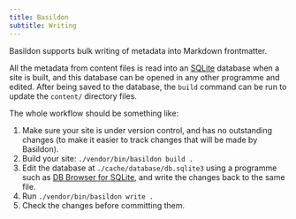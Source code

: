 ```yaml
---
title: Basildon
subtitle: Writing
---
```


Basildon supports bulk writing of metadata into Markdown frontmatter.

All the metadata from content files is read into an [SQLite](https://www.sqlite.org) database when a site is built,
and this database can be opened in any other programme and edited.
After being saved to the database, the `build` command can be run to update the `content/` directory files.

The whole workflow should be something like:

1. Make sure your site is under version control, and has no outstanding changes
   (to make it easier to track changes that will be made by Basildon).
2. Build your site: `./vendor/bin/basildon build .`
3. Edit the database at `./cache/database/db.sqlite3`
   using a programme such as [DB Browser for SQLite](https://sqlitebrowser.org/),
   and write the changes back to the same file.
4. Run `./vendor/bin/basildon write .`
5. Check the changes before committing them.
